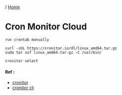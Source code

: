 / [Home](index.md)

# Cron Monitor Cloud

```
run crontab manually

curl -sOL https://cronitor.io/dl/linux_amd64.tar.gz
sudo tar xvf linux_amd64.tar.gz -C /usr/bin/

cronitor select
```

#### Ref :

  * [cronitor](https://unix.stackexchange.com/questions/42715/how-can-i-make-cron-run-a-job-right-now-for-testing-debugging-without-changing)
  * [cronitor cli](https://cronitor.io/docs/using-cronitor-cli)